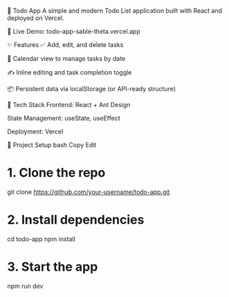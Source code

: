 📝 Todo App
A simple and modern Todo List application built with React and deployed on Vercel.

🔗 Live Demo: todo-app-sable-theta.vercel.app

✨ Features
✅ Add, edit, and delete tasks

📅 Calendar view to manage tasks by date

✍️ Inline editing and task completion toggle

📦 Persistent data via localStorage (or API-ready structure)

🚀 Tech Stack
Frontend: React + Ant Design

State Management: useState, useEffect

Deployment: Vercel

📂 Project Setup
bash
Copy
Edit
# 1. Clone the repo
git clone https://github.com/your-username/todo-app.git

# 2. Install dependencies
cd todo-app
npm install

# 3. Start the app
npm run dev
